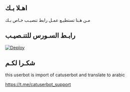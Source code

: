 ## اهـلا بـك
مـن هـنا تستطيـع عمـل رابط تنصيـب خـاص بـك

## رابـط السـورس للتنـصيـب

[![Deploy](https://www.herokucdn.com/deploy/button.svg)](https://heroku.com/deploy?template=https://github.com/12h12h/jmthon)

## شكـرا لكـم 


this userbot is import of catuserbot and translate to arabic

https://t.me/catuserbot_support
